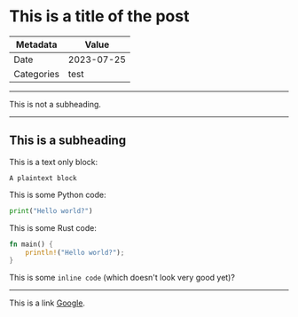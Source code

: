 # This is a title of the post

| Metadata   | Value            |
| ---------- | ---------------- |
| Date       | 2023-07-25       |
| Categories | test             |

---

This is not a subheading.

---

## This is a subheading

This is a text only block:

```
A plaintext block
```

This is some Python code:

```python
print("Hello world?")
```

This is some Rust code:

```rust
fn main() {
    println!("Hello world?");
}
```

This is some `inline code` (which doesn't look very good yet)?

---

This is a link [Google](google.com).
